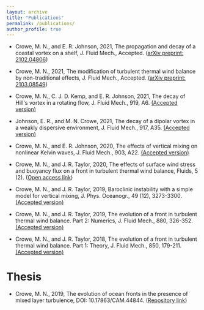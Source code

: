 ```yaml
---
layout: archive
title: "Publications"
permalink: /publications/
author_profile: true
---
```

<!-- 
[link example](http://mncrowe.github.io/files/test.pdf)

{% if author.googlescholar %}
  You can also find my articles on <u><a href="{{author.googlescholar}}">my Google Scholar profile</a>.</u>
{% endif %}

{% include base_path %}

{% for post in site.publications reversed %}
  {% include archive-single.html %}
{% endfor %}
-->

* Crowe, M. N., and E. R. Johnson, 2021, The  propagation and decay of a coastal vortex on a shelf, J. Fluid Mech., Accepted. ([arXiv preprint: 2102.04806](https://arxiv.org/abs/2102.04806))

* Crowe, M. N., 2021, The modification of turbulent thermal wind balance by non-traditional effects, J. Fluid Mech., Accepted. ([arXiv preprint: 2103.08549](https://arxiv.org/abs/2103.08549))

* Crowe, M. N., C. J. D. Kemp, and E. R. Johnson, 2021, The decay of Hill's vortex in a rotating flow, J. Fluid Mech., 919, A6. [(Accepted version)](http://mncrowe.github.io/files/Crowe_et_al_2021.pdf)

* Johnson, E. R., and M. N. Crowe, 2021, The decay of a dipolar vortex in a weakly dispersive environment, J. Fluid Mech., 917, A35. [(Accepted version)](http://mncrowe.github.io/files/Johnson_Crowe_2021.pdf)

* Crowe, M. N., and E. R. Johnson, 2020, The effects of vertical mixing on nonlinear Kelvin waves, J. Fluid Mech., 903, A22. [(Accepted version)](http://mncrowe.github.io/files/Crowe_Johnson_2020.pdf)

* Crowe, M. N., and J. R. Taylor, 2020, The effects of surface wind stress and buoyancy flux on a front in turbulent thermal wind balance, Fluids, 5 (2). ([Open access link](https://www.mdpi.com/2311-5521/5/2/87))

* Crowe, M. N., and J. R. Taylor, 2019, Baroclinic instability with a simple model for vertical mixing, J. Phys. Oceanogr., 49 (12), 3273-3300. [(Accepted version)](http://mncrowe.github.io/files/Crowe_Taylor_2019b.pdf)

* Crowe, M. N., and J. R. Taylor, 2019, The evolution of a front in turbulent thermal wind balance. Part 2: Numerics, J. Fluid Mech., 880, 326-352. [(Accepted version)](http://mncrowe.github.io/files/Crowe_Taylor_2019a.pdf)

* Crowe, M. N., and J. R. Taylor, 2018, The evolution of a front in turbulent thermal wind balance. Part 1: Theory, J. Fluid Mech., 850, 179-211. [(Accepted version)](http://mncrowe.github.io/files/Crowe_Taylor_2018.pdf)

# Thesis

* Crowe, M. N., 2019, The evolution of ocean fronts in the presence of mixed layer turbulence, DOI: 10.17863/CAM.44844. ([Repository link](https://www.repository.cam.ac.uk/handle/1810/297791))
